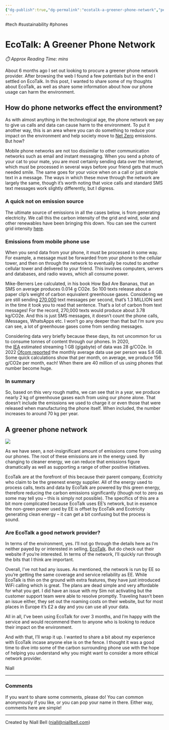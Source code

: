 ```yaml
---
{"dg-publish":true,"dg-permalink":"ecotalk-a-greener-phone-network","permalink":"/ecotalk-a-greener-phone-network/","title":"EcoTalk: A Greener Phone Network","hide":true,"tags":["Tech"],"noteIcon":null,"created":"2024-04-16T01:11:13.210+03:00","updated":"2024-05-16T01:30:39.721+03:00"}
---
```


#tech #sustainability #phones
# EcoTalk: A Greener Phone Network
<p id="reading-time" style="font-style: italic;">⏱️ Approx Reading Time:  <span id="inserted-text"></span> mins</p>

About 6 months ago I set out looking to procure a greener phone network provider. After browsing the web I found a few potentials but in the end I settled on EcoTalk. In this post, I wanted to share some of my thoughts about EcoTalk, as well as share some information about how our phone usage can harm the environment.

## How do phone networks effect the environment?

As with almost anything in the technological age, the phone network we pay to give us calls and data can cause harm to the environment. To put it another way, this is an area where you can do something to reduce your impact on the environment and help society move to [Net Zero](https://niallbell.com/net-zero-vs-carbon-neutral/) emissions. But how?

Mobile phone networks are not too dissimilar to other communication networks such as email and instant messaging. When you send a photo of your cat to your mate, you are most certainly sending data over the internet, which must be processed in several ways before your friend gets that much needed smile. The same goes for your voice when on a call or just simple text in a message. The ways in which these move through the network are largely the same, though it’s worth noting that voice calls and standard SMS text messages work slightly differently, but I digress.

### A quick not on emission source

The ultimate source of emissions in all the cases below, is from generating electricity. We call this the carbon intensity of the grid and wind, solar and other renewables have been bringing this down. You can see the current grid intensity [here](https://carbonintensity.org.uk/).

### Emissions from mobile phone use

When you send data from your phone, it must be processed in some way. For example, a message must be forwarded from your phone to the cellular tower, and then on through the network to eventually be routed to another cellular tower and delivered to your friend. This involves computers, servers and databases, and radio waves, which all consume power.

Mike-Berners Lee calculated, in his book How Bad Are Bananas, that an SMS on average produces 0.014 g CO2e. So 100 texts release about a paper clip’s weight of carbon equivalent greenhouse gases. Considering we are still sending [270,000](https://www.forbes.com/sites/forbestechcouncil/2021/01/06/the-past-present-and-future-of-messaging/?sh=1ceafcf19f17) text messages per second, that’s 1.3 MILLION sent in the time it took you to read that sentence. That’s a lot of carbon from text messages! For the record, 270,000 texts would produce about 3.78 kg/CO2e. And this is just SMS messages, it doesn’t count the phone calls, iMessages, WhatsApps etc. I won’t go any deeper than that but I’m sure you can see, a lot of greenhouse gases come from sending messages.

Considering data very briefly because these days, its not uncommon for us to consume tonnes of content through our phones. In 2020, the [IEA](https://www.iea.org/commentaries/the-carbon-footprint-of-streaming-video-fact-checking-the-headlines) estimated streaming 1 GB (gigabyte) of data was 28 g/CO2e. In 2022 [Ofcom reported](https://www.ofcom.org.uk/__data/assets/pdf_file/0018/240930/Communications-Market-Report-2022.pdf) the monthly average data use per person was 5.6 GB. Some quick calculations show that per month, on average, we produce 156 g/CO2e per month, each! When there are 40 million of us using phones that number become huge.

### In summary

So, based on this very rough maths, we can see that in a year, we produce nearly 2 kg of greenhouse gases each from using our phone alone. That doesn’t include the emissions we used to charge it or even those that were released when manufacturing the phone itself. When included, the number increases to around 70 kg per year.

## A greener phone network

![](https://i.imgur.com/rvAeGy0.png)

As we have seen, a not-insignificant amount of emissions come from using our phones. The root of these emissions are in the energy used. By changing to cleaner energy, we can reduce that emissions figure dramatically as well as supporting a range of other positive initiatives.

EcoTalk are at the forefront of this because their parent company, Ecotricity who claim to be the greenest energy supplier. All of the energy used to process calls, texts and data by EcoTalk are powered by this green energy, therefore reducing the carbon emissions significantly (though not to zero as some may tell you – this is simply not possible). The specifics of this are a bit more complicated because EcoTalk uses EE’s network, but in essence the non-green power used by EE is offset by EcoTalk and Ecotricity generating clean energy – it can get a bit confusing but the process is sound.

### Are EcoTalk a good network provider?

In terms of the environment, yes. I’ll not go through the details here as I’m neither payed by or interested in selling, [EcoTalk](https://www.ecotalk.co.uk/). But do check out their website if you’re interested. In terms of the network, I’ll quickly run through the bits that I think are important.

Overall, I’ve not had any issues. As mentioned, the network is run by EE so you’re getting the same coverage and service reliability as EE. While EcoTalk is thin on the ground with extra features, they have just introduced WiFi calling which is great. The plans are dead simple and very affordable for what you get. I did have an issue with my Sim not activating but the customer support team were able to resolve promptly. Traveling hasn’t been an issue either, they set out the roaming costs on their website, but for most places in Europe it’s £2 a day and you can use all your data.

All in all, I’ve been using EcoTalk for over 3 months, and I’m happy with the service and would recommend them to anyone who is looking to reduce their impact on the environment.

And with that, I’ll wrap it up. I wanted to share a bit about my experience with EcoTalk incase anyone else is on the fence. I thought it was a good time to dive into some of the carbon surrounding phone use with the hope of helping you understand why you might want to consider a more ethical network provider.

Niall

---
### Comments

If you want to share some comments, please do! You can common anonymously if you like, or you can pop your name in there. Either way, comments here are simple!


<div id="waline"></div>
<script type="module">
	import { init } from 'https://unpkg.com/@waline/client@v3/dist/waline.js';
	init({
	  el: '#waline',
	  serverURL: 'https://niallscavecomments.vercel.app/',
	  lang: 'en',
	});
</script>

---
Created by Niall Bell (niall@niallbell.com)